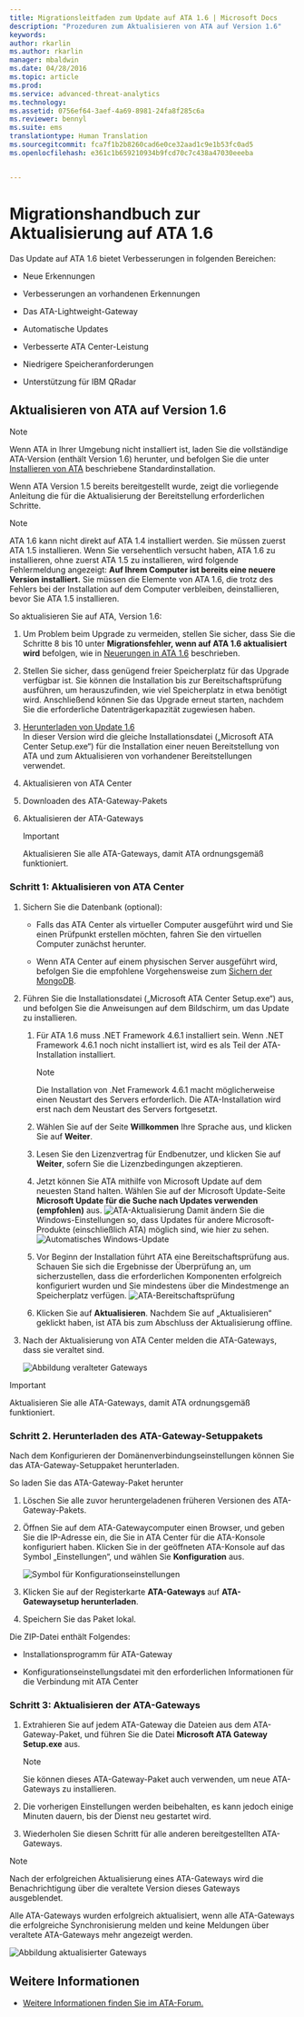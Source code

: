 ```yaml
---
title: Migrationsleitfaden zum Update auf ATA 1.6 | Microsoft Docs
description: "Prozeduren zum Aktualisieren von ATA auf Version 1.6"
keywords: 
author: rkarlin
ms.author: rkarlin
manager: mbaldwin
ms.date: 04/28/2016
ms.topic: article
ms.prod: 
ms.service: advanced-threat-analytics
ms.technology: 
ms.assetid: 0756ef64-3aef-4a69-8981-24fa8f285c6a
ms.reviewer: bennyl
ms.suite: ems
translationtype: Human Translation
ms.sourcegitcommit: fca7f1b2b8260cad6e0ce32aad1c9e1b53fc0ad5
ms.openlocfilehash: e361c1b659210934b9fcd70c7c438a47030eeeba


---
```


# <a name="ata-update-to-16-migration-guide"></a>Migrationshandbuch zur Aktualisierung auf ATA 1.6
Das Update auf ATA 1.6 bietet Verbesserungen in folgenden Bereichen:

-   Neue Erkennungen

-   Verbesserungen an vorhandenen Erkennungen

-   Das ATA-Lightweight-Gateway

-   Automatische Updates

-   Verbesserte ATA Center-Leistung

-   Niedrigere Speicheranforderungen

-   Unterstützung für IBM QRadar

## <a name="updating-ata-to-version-16"></a>Aktualisieren von ATA auf Version 1.6
> [!NOTE] 
> Wenn ATA in Ihrer Umgebung nicht installiert ist, laden Sie die vollständige ATA-Version (enthält Version 1.6) herunter, und befolgen Sie die unter [Installieren von ATA](/advanced-threat-analytics/deploy-use/install-ata) beschriebene Standardinstallation.

Wenn ATA Version 1.5 bereits bereitgestellt wurde, zeigt die vorliegende Anleitung die für die Aktualisierung der Bereitstellung erforderlichen Schritte.

> [!NOTE] 
> ATA 1.6 kann nicht direkt auf ATA 1.4 installiert werden. Sie müssen zuerst ATA 1.5 installieren. Wenn Sie versehentlich versucht haben, ATA 1.6 zu installieren, ohne zuerst ATA 1.5 zu installieren, wird folgende Fehlermeldung angezeigt: **Auf Ihrem Computer ist bereits eine neuere Version installiert.** Sie müssen die Elemente von ATA 1.6, die trotz des Fehlers bei der Installation auf dem Computer verbleiben, deinstallieren, bevor Sie ATA 1.5 installieren.

So aktualisieren Sie auf ATA, Version 1.6:

1. Um Problem beim Upgrade zu vermeiden, stellen Sie sicher, dass Sie die Schritte 8 bis 10 unter **Migrationsfehler, wenn auf ATA 1.6 aktualisiert wird** befolgen, wie in [Neuerungen in ATA 1.6](whats-new-version-1.6.md) beschrieben.
2. Stellen Sie sicher, dass genügend freier Speicherplatz für das Upgrade verfügbar ist. Sie können die Installation bis zur Bereitschaftsprüfung ausführen, um herauszufinden, wie viel Speicherplatz in etwa benötigt wird. Anschließend können Sie das Upgrade erneut starten, nachdem Sie die erforderliche Datenträgerkapazität zugewiesen haben.
1.  [Herunterladen von Update 1.6](http://www.microsoft.com/evalcenter/evaluate-microsoft-advanced-threat-analytics)<br>
In dieser Version wird die gleiche Installationsdatei („Microsoft ATA Center Setup.exe“) für die Installation einer neuen Bereitstellung von ATA und zum Aktualisieren von vorhandener Bereitstellungen verwendet.

2.  Aktualisieren von ATA Center

3.  Downloaden des ATA-Gateway-Pakets

4.  Aktualisieren der ATA-Gateways

    > [!IMPORTANT]
    > Aktualisieren Sie alle ATA-Gateways, damit ATA ordnungsgemäß funktioniert.

### <a name="step-1-update-the-ata-center"></a>Schritt 1: Aktualisieren von ATA Center

1.  Sichern Sie die Datenbank (optional):

    -   Falls das ATA Center als virtueller Computer ausgeführt wird und Sie einen Prüfpunkt erstellen möchten, fahren Sie den virtuellen Computer zunächst herunter.

    -   Wenn ATA Center auf einem physischen Server ausgeführt wird, befolgen Sie die empfohlene Vorgehensweise zum [Sichern der MongoDB](https://docs.mongodb.org/manual/core/backups/).

2.  Führen Sie die Installationsdatei („Microsoft ATA Center Setup.exe“) aus, und befolgen Sie die Anweisungen auf dem Bildschirm, um das Update zu installieren.

    1.  Für ATA 1.6 muss .NET Framework 4.6.1 installiert sein. Wenn .NET Framework 4.6.1 noch nicht installiert ist, wird es als Teil der ATA-Installation installiert.
    
        > [!NOTE] 
        > Die Installation von .Net Framework 4.6.1 macht möglicherweise einen Neustart des Servers erforderlich. Die ATA-Installation wird erst nach dem Neustart des Servers fortgesetzt.
    
    2.  Wählen Sie auf der Seite **Willkommen** Ihre Sprache aus, und klicken Sie auf **Weiter**.

    3.  Lesen Sie den Lizenzvertrag für Endbenutzer, und klicken Sie auf **Weiter**, sofern Sie die Lizenzbedingungen akzeptieren.

    4.  Jetzt können Sie ATA mithilfe von Microsoft Update auf dem neuesten Stand halten.  Wählen Sie auf der Microsoft Update-Seite **Microsoft Update für die Suche nach Updates verwenden (empfohlen)** aus.
    ![ATA-Aktualisierung](media/ata_ms_update.png) Damit ändern Sie die Windows-Einstellungen so, dass Updates für andere Microsoft-Produkte (einschließlich ATA) möglich sind, wie hier zu sehen. 
     ![Automatisches Windows-Update](media/ata_installupdatesautomatically.png)

    5.  Vor Beginn der Installation führt ATA eine Bereitschaftsprüfung aus. Schauen Sie sich die Ergebnisse der Überprüfung an, um sicherzustellen, dass die erforderlichen Komponenten erfolgreich konfiguriert wurden und Sie mindestens über die Mindestmenge an Speicherplatz verfügen. 
    ![ATA-Bereitschaftsprüfung](media/ata_install_readinesschecks.png)

    6.  Klicken Sie auf **Aktualisieren**. Nachdem Sie auf „Aktualisieren“ geklickt haben, ist ATA bis zum Abschluss der Aktualisierung offline.

3.  Nach der Aktualisierung von ATA Center melden die ATA-Gateways, dass sie veraltet sind.

    ![Abbildung veralteter Gateways](media/ATA-center-outdated.png)

> [!IMPORTANT] 
> Aktualisieren Sie alle ATA-Gateways, damit ATA ordnungsgemäß funktioniert.

### <a name="step-2-download-the-ata-gateway-setup-package"></a>Schritt 2. Herunterladen des ATA-Gateway-Setuppakets
Nach dem Konfigurieren der Domänenverbindungseinstellungen können Sie das ATA-Gateway-Setuppaket herunterladen.

So laden Sie das ATA-Gateway-Paket herunter

1.  Löschen Sie alle zuvor heruntergeladenen früheren Versionen des ATA-Gateway-Pakets.

2.  Öffnen Sie auf dem ATA-Gatewaycomputer einen Browser, und geben Sie die IP-Adresse ein, die Sie in ATA Center für die ATA-Konsole konfiguriert haben. Klicken Sie in der geöffneten ATA-Konsole auf das Symbol „Einstellungen“, und wählen Sie **Konfiguration** aus.

    ![Symbol für Konfigurationseinstellungen](media/ATA-config-icon.JPG)

3.  Klicken Sie auf der Registerkarte **ATA-Gateways** auf **ATA-Gatewaysetup herunterladen**.

4.  Speichern Sie das Paket lokal.

Die ZIP-Datei enthält Folgendes:

-   Installationsprogramm für ATA-Gateway

-   Konfigurationseinstellungsdatei mit den erforderlichen Informationen für die Verbindung mit ATA Center

### <a name="step-3-update-the-ata-gateways"></a>Schritt 3: Aktualisieren der ATA-Gateways

1.  Extrahieren Sie auf jedem ATA-Gateway die Dateien aus dem ATA-Gateway-Paket, und führen Sie die Datei **Microsoft ATA Gateway Setup.exe** aus.

    > [!NOTE] 
    > Sie können dieses ATA-Gateway-Paket auch verwenden, um neue ATA-Gateways zu installieren.

2.  Die vorherigen Einstellungen werden beibehalten, es kann jedoch einige Minuten dauern, bis der Dienst neu gestartet wird.

3.  Wiederholen Sie diesen Schritt für alle anderen bereitgestellten ATA-Gateways.

> [!NOTE] 
> Nach der erfolgreichen Aktualisierung eines ATA-Gateways wird die Benachrichtigung über die veraltete Version dieses Gateways ausgeblendet.

Alle ATA-Gateways wurden erfolgreich aktualisiert, wenn alle ATA-Gateways die erfolgreiche Synchronisierung melden und keine Meldungen über veraltete ATA-Gateways mehr angezeigt werden.

![Abbildung aktualisierter Gateways](media/ATA-gw-updated.png)


## <a name="see-also"></a>Weitere Informationen

- [Weitere Informationen finden Sie im ATA-Forum.](https://social.technet.microsoft.com/Forums/security/home?forum=mata)



<!--HONumber=Nov16_HO3-->


